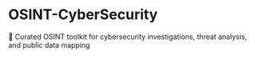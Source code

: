 # OSINT-CyberSecurity
🔐 Curated OSINT toolkit for cybersecurity investigations, threat analysis, and public data mapping
